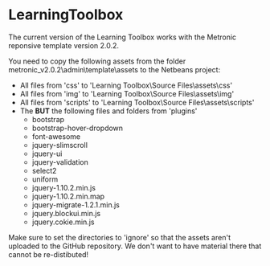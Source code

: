 LearningToolbox
===============

The current version of the Learning Toolbox works with the Metronic reponsive template version 2.0.2.

You need to copy the following assets from the folder metronic_v2.0.2\admin\template\assets to the Netbeans project:
   - All files from 'css' to 'Learning Toolbox\Source Files\assets\css'
   - All files from 'img' to 'Learning Toolbox\Source Files\assets\img'
   - All files from 'scripts' to 'Learning Toolbox\Source Files\assets\scripts'
   - The **BUT** the following files and folders from 'plugins'
      - bootstrap
      - bootstrap-hover-dropdown
      - font-awesome
      - jquery-slimscroll
      - jquery-ui
      - jquery-validation
      - select2
      - uniform
      - jquery-1.10.2.min.js
      - jquery-1.10.2.min.map
      - jquery-migrate-1.2.1.min.js
      - jquery.blockui.min.js
      - jquery.cokie.min.js

Make sure to set the directories to 'ignore' so that the assets aren't uploaded to the 
GitHub repository. We don't want to have material there that cannot be re-distibuted!
